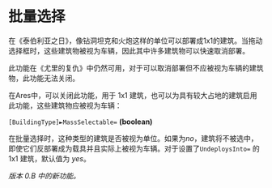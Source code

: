# 批量选择

在《泰伯利亚之日》，像钻洞坦克和火炮这样的单位可以部署成1x1的建筑。当拖动选择框时，这些建筑物被视为车辆，因此其中许多建筑物可以快速取消部署。

此功能在《尤里的复仇》中仍然可用，对于可以取消部署但不应被视为车辆的建筑物，此功能无法关闭。

在Ares中，可以关闭此功能，用于 1x1 建筑，也可以为具有较大占地的建筑启用此功能，这些建筑物应被视为车辆：

`[BuildingType]►MassSelectable=` **(boolean)**

在批量选择时，这种类型的建筑是否被视为单位。如果为*no*，建筑将不被选中，即使它们反部署成为载具并且实际上被视为车辆。对于设置了`UndeploysInto=` 的 1x1 建筑，默认值为 *yes*。

*版本 0.B 中的新功能。*
